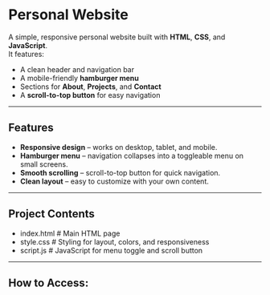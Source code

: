 # Personal Website

A simple, responsive personal website built with **HTML**, **CSS**, and **JavaScript**.  
It features:
- A clean header and navigation bar  
- A mobile-friendly **hamburger menu**  
- Sections for **About**, **Projects**, and **Contact**  
- A **scroll-to-top button** for easy navigation  

---

## Features
- **Responsive design** – works on desktop, tablet, and mobile.  
- **Hamburger menu** – navigation collapses into a toggleable menu on small screens.  
- **Smooth scrolling** – scroll-to-top button for quick navigation.  
- **Clean layout** – easy to customize with your own content.

---

## Project Contents
- index.html # Main HTML page
- style.css # Styling for layout, colors, and responsiveness
- script.js # JavaScript for menu toggle and scroll button

---

## How to Access:
